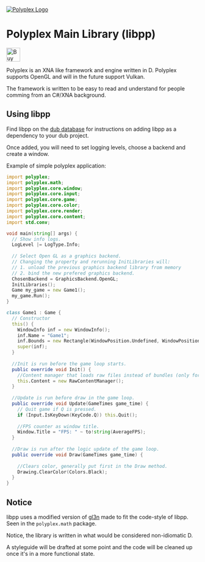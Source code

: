 [![Polyplex Logo][logo]](https://github.com/PolyplexEngine/ppbranding)

# Polyplex Main Library (libpp)
<a href='https://ko-fi.com/O4O59UGN' target='_blank'><img height='36' style='border:0px;height:36px;' src='https://az743702.vo.msecnd.net/cdn/kofi2.png?v=0' border='0' alt='Buy Clipsey a Coffee at ko-fi.com' /></a>

Polyplex is an XNA like framework and engine written in D. Polyplex supports OpenGL and will in the future support Vulkan.

The framework is written to be easy to read and understand for people comming from an C#/XNA background.

## Using libpp
Find libpp on the [dub database](https://code.dlang.org/packages/pp) for instructions on adding libpp as a dependency to your dub project.

Once added, you will need to set logging levels, choose a backend and create a window.

Example of simple polyplex application:
```d
import polyplex;
import polyplex.math;
import polyplex.core.window;
import polyplex.core.input;
import polyplex.core.game;
import polyplex.core.color;
import polyplex.core.render;
import polyplex.core.content;
import std.conv;

void main(string[] args) {
  // Show info logs.
  LogLevel |= LogType.Info;
  
  // Select Open GL as a graphics backend.
  // Changing the property and rerunning InitLibraries will:
  // 1. unload the previous graphics backend library from memory
  // 2. bind the new prefered graphics backend.
  ChosenBackend = GraphicsBackend.OpenGL;
  InitLibraries();
  Game my_game = new Game1();
  my_game.Run();
}

class Game1 : Game {
  // Constructor
  this() {
    WindowInfo inf = new WindowInfo();
    inf.Name = "Game1";
    inf.Bounds = new Rectangle(WindowPosition.Undefined, WindowPosition.Undefined, 1080, 1024);
    super(inf);
  }
  
  //Init is run before the game loop starts.
  public override void Init() {
    //Content manager that loads raw files instead of bundles (only form supported right now)
    this.Content = new RawContentManager();
  }
  
  //Update is run before draw in the game loop.
  public override void Update(GameTimes game_time) {
    // Quit game if Q is pressed.
    if (Input.IsKeyDown(KeyCode.Q)) this.Quit();
    
    //FPS counter as window title.
    Window.Title = "FPS: " ~ to!string(AverageFPS);
  }
  
  //Draw is run after the logic update of the game loop.
  public override void Draw(GameTimes game_time) {
  
    //Clears color, generally put first in the Draw method.
    Drawing.ClearColor(Colors.Black);
  }
}
```

## Notice
libpp uses a modified version of [gl3n](https://github.com/Dav1dde/gl3n) made to fit the code-style of libpp. Seen in the `polyplex.math` package.

Notice, the library is written in what would be considered non-idiomatic D. 

A styleguide will be drafted at some point and the code will be cleaned up once it's in a more functional state.


[logo]: https://github.com/PolyplexEngine/ppbranding/blob/master/polyplex3.jpg
